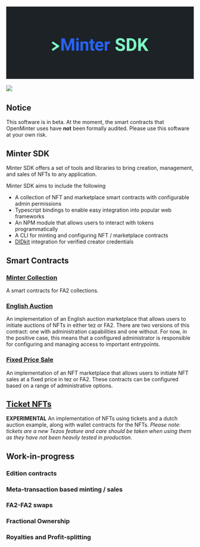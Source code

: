 ![Minter SDK header](/docs/mintersdkhead.png)

[![](https://img.shields.io/badge/license-MIT-brightgreen)](LICENSE)

## Notice

This software is in beta. At the moment, the smart contracts
that OpenMinter uses have **not** been formally audited. Please
use this software at your own risk.

## Minter SDK

Minter SDK offers a set of tools and libraries to bring creation, management, and sales of NFTs to any application. 

Minter SDK aims to include the following
- A collection of NFT and marketplace smart contracts with configurable admin permissions
- Typescript bindings to enable easy integration into popular web frameworks
- An NPM module that allows users to interact with tokens programmatically
- A CLI for minting and configuring NFT / marketplace contracts
- [DIDkit](https://www.spruceid.com/didkit) integration for verified creator credentials

## Smart Contracts

### [Minter Collection](minter_collection)
A smart contracts for FA2 collections.

### [English Auction](english_auction)
An implementation of an English auction marketplace that allows users to initiate auctions of NFTs in either tez or FA2. There are 
two versions of this contract: one with administration capabilities and one without. For now, in the positive case, this means that
a configured administrator is responsible for configuring and managing access to important entrypoints.

### [Fixed Price Sale](fixed_price_sale)
An implementation of an NFT marketplace that allows users to initiate NFT sales at a fixed price in tez or FA2. These contracts can be configured based on a range of administrative options.

## [Ticket NFTs](tickets)  

**EXPERIMENTAL** An implementation of NFTs using tickets and a dutch auction example, along with wallet contracts for the NFTs. 
*Please note: tickets are a new Tezos feature and care should be taken when using them as they have not been heavily tested in production.*

## Work-in-progress

### Edition contracts

### Meta-transaction based minting / sales

### FA2-FA2 swaps

### Fractional Ownership

### Royalties and Profit-splitting
